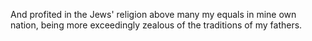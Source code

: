 And profited in the Jews' religion above many my equals in mine own nation, being more exceedingly zealous of the traditions of my fathers.
